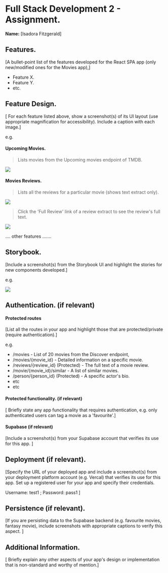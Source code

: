 # Full Stack Development 2 - Assignment.

__Name:__ [Isadora Fitzgerald]

## Features.

[A bullet-point list of the features developed for the React SPA app (only new/modified ones for the Movies app),]

+ Feature X.
+ Feature Y. 
+ etc.

## Feature Design.

[ For each feature listed above, show a screenshot(s) of its UI layout (use appropriate magnification for accessibility). Include a caption with each image.]

e.g. 

#### Upcoming Movies.

> Lists movies from the Upcoming movies endpoint of TMDB.

![](image1)

#### Movies Reviews.

> Lists all the reviews for a particular movie (shows text extract only).

![][image2]

> Click the 'Full Review' link of a review extract to see the review's full text. 

![][image3]

.... other features .......

## Storybook.

[Include a screenshot(s) from the Storybook UI and highlight the stories for new components developed.]

e.g.

![][image5]

## Authentication. (if relevant)

#### Protected routes 

[List all the routes in your app and highlight those that are protected/private (require authentication).]

e.g.

+ /movies - List of 20  movies from the Discover endpoint,
+ /movies/{movie_id} - Detailed information on a specific movie.
+ /reviews/{review_id} (Protected) - The full text of a movie review.
+ /movie/{movie_id}/similar - A list of similar movies. 
+ /person/{person_id} (Protected) - A specific actor's bio.
+ etc
+ etc

#### Protected functionality. (if relevant)

[ Briefly state any app functionality that requires authentication, e.g. only authenticated users can tag a movie as a 'favourite'.]

#### Supabase (if relevant)

[Include a screenshot(s) from your Supabase account that verifies its use for this app. ]

## Deployment (if relevant).

[Specify the URL of your deployed app and include a screenshot(s) from your deployment platform account (e.g. Vercal) that verifies its use for this app. Set up a registered user for your app and specify their credentials.

Username: test1 ; Password: pass1
]

## Persistence (if relevant).

[If you are persisting data to the Supabase backend (e.g. favourite movies, fantasy movie), include screenshots with appropriate captions to verify this aspect. ]

## Additional Information.

[ Briefly explain any other aspects of your app's design or implementation that is non-standard and worthy of mention.]

[image1]: ./images/image1.png
[image2]: ./images/image2.png
[image3]: ./images/image3.png
[image4]: ./images/image4.png
[image5]: ./images/image5.png